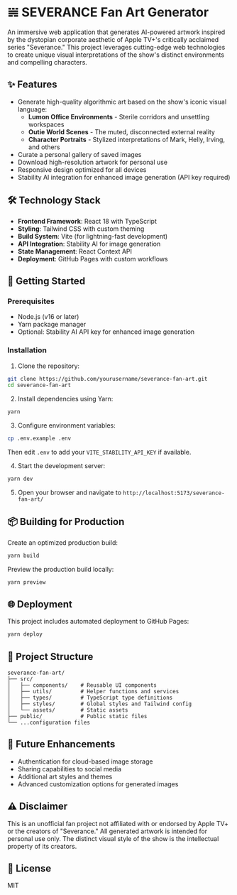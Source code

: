 # 𝌽 SEVERANCE Fan Art Generator

An immersive web application that generates AI-powered artwork inspired by the dystopian corporate aesthetic of Apple TV+'s critically acclaimed series "Severance." This project leverages cutting-edge web technologies to create unique visual interpretations of the show's distinct environments and compelling characters.

## ✨ Features

- Generate high-quality algorithmic art based on the show's iconic visual language:
  - **Lumon Office Environments** - Sterile corridors and unsettling workspaces
  - **Outie World Scenes** - The muted, disconnected external reality
  - **Character Portraits** - Stylized interpretations of Mark, Helly, Irving, and others
- Curate a personal gallery of saved images
- Download high-resolution artwork for personal use
- Responsive design optimized for all devices
- Stability AI integration for enhanced image generation (API key required)

## 🛠️ Technology Stack

- **Frontend Framework**: React 18 with TypeScript
- **Styling**: Tailwind CSS with custom theming
- **Build System**: Vite (for lightning-fast development)
- **API Integration**: Stability AI for image generation
- **State Management**: React Context API
- **Deployment**: GitHub Pages with custom workflows

## 🚀 Getting Started

### Prerequisites

- Node.js (v16 or later)
- Yarn package manager
- Optional: Stability AI API key for enhanced image generation

### Installation

1. Clone the repository:
```bash
git clone https://github.com/yourusername/severance-fan-art.git
cd severance-fan-art
```

2. Install dependencies using Yarn:
```bash
yarn
```

3. Configure environment variables:
```bash
cp .env.example .env
```
Then edit `.env` to add your `VITE_STABILITY_API_KEY` if available.

4. Start the development server:
```bash
yarn dev
```

5. Open your browser and navigate to `http://localhost:5173/severance-fan-art/`

## 📦 Building for Production

Create an optimized production build:

```bash
yarn build
```

Preview the production build locally:

```bash
yarn preview
```

## 🌐 Deployment

This project includes automated deployment to GitHub Pages:

```bash
yarn deploy
```

## 🧩 Project Structure

```
severance-fan-art/
├── src/
│   ├── components/    # Reusable UI components
│   ├── utils/         # Helper functions and services
│   ├── types/         # TypeScript type definitions
│   ├── styles/        # Global styles and Tailwind config
│   └── assets/        # Static assets
├── public/            # Public static files
└── ...configuration files
```

## 🔮 Future Enhancements

- Authentication for cloud-based image storage
- Sharing capabilities to social media
- Additional art styles and themes
- Advanced customization options for generated images

## ⚠️ Disclaimer

This is an unofficial fan project not affiliated with or endorsed by Apple TV+ or the creators of "Severance." All generated artwork is intended for personal use only. The distinct visual style of the show is the intellectual property of its creators.

## 📄 License

MIT